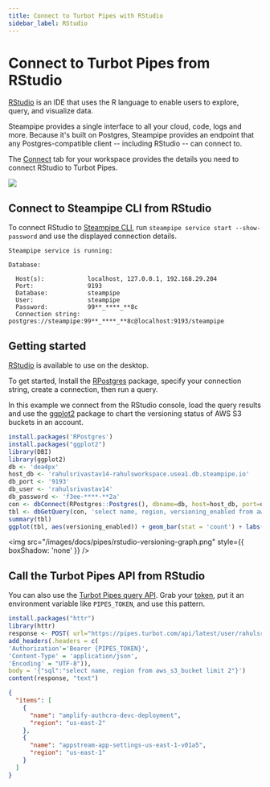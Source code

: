 ```yaml
---
title: Connect to Turbot Pipes with RStudio
sidebar_label: RStudio
---
```


# Connect to Turbot Pipes from RStudio

[RStudio](https://posit.co/products/open-source/rstudio/) is an IDE that uses
the R language to enable users to explore, query, and visualize data.

Steampipe provides a single interface to all your cloud, code, logs and more.
Because it's built on Postgres, Steampipe provides an endpoint that any
Postgres-compatible client -- including RStudio -- can connect to.

The [Connect](/pipes/docs/integrations/) tab for your workspace provides
the details you need to connect RStudio to Turbot Pipes.

<div style={{"marginTop":"1em", "marginBottom":"1em", "width":"90%"}}>
<img src="/images/docs/pipes/turbot-pipes-connect-details.jpg" />
</div>

## Connect to Steampipe CLI from RStudio

To connect RStudio to [Steampipe CLI](https://steampipe.io/downloads), run
`steampipe service start --show-password` and use the displayed connection
details.

```
Steampipe service is running:

Database:

  Host(s):            localhost, 127.0.0.1, 192.168.29.204
  Port:               9193
  Database:           steampipe
  User:               steampipe
  Password:           99**_****_**8c
  Connection string:  postgres://steampipe:99**_****_**8c@localhost:9193/steampipe
```

## Getting started

[RStudio](https://posit.co/download/rstudio-desktop/) is available to use on the
desktop.

To get started, Install the
[RPostgres](https://cran.r-project.org/web/packages/RPostgres/index.html)
package, specify your connection string, create a connection, then run a query.

In this example we connect from the RStudio console, load the query results and
use the [ggplot2](https://cran.r-project.org/web/packages/ggplot2/index.html)
package to chart the versioning status of AWS S3 buckets in an account.

```r
install.packages('RPostgres')
install.packages("ggplot2")
library(DBI)
library(ggplot2)
db <- 'dea4px'
host_db <- 'rahulsrivastav14-rahulsworkspace.usea1.db.steampipe.io'
db_port <- '9193'
db_user <- 'rahulsrivastav14'
db_password <- 'f3ee-****-**2a'
con <- dbConnect(RPostgres::Postgres(), dbname=db, host=host_db, port=db_port, user=db_user, password=db_password)
tbl <- dbGetQuery(con, 'select name, region, versioning_enabled from aws_s3_bucket')
summary(tbl)
ggplot(tbl, aes(versioning_enabled)) + geom_bar(stat = 'count') + labs(x = 'Versioning')
```

<img src="/images/docs/pipes/rstudio-versioning-graph.png" style={{ boxShadow: 'none' }} />

## Call the Turbot Pipes API from RStudio

You can also use the
[Turbot Pipes query API](/pipes/docs/develop/query-api).
Grab your [token](/pipes/docs/profile#tokens), put it an
environment variable like `PIPES_TOKEN`, and use this pattern.

```r
install.packages("httr")
library(httr)
response <- POST( url="https://pipes.turbot.com/api/latest/user/rahulsrivastav14/workspace/rahulsworkspace/query",
add_headers(.headers = c(
'Authorization'='Bearer {PIPES_TOKEN}',
'Content-Type' = 'application/json',
'Encoding' = "UTF-8")),
body = '{"sql":"select name, region from aws_s3_bucket limit 2"}')
content(response, "text")
```

```json
{
  "items": [
    {
      "name": "amplify-authcra-devc-deployment",
      "region": "us-east-2"
    },
    {
      "name": "appstream-app-settings-us-east-1-v01a5",
      "region": "us-east-1"
    }
  ]
}
```
